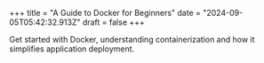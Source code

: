 +++
title = "A Guide to Docker for Beginners"
date = "2024-09-05T05:42:32.913Z"
draft = false
+++

Get started with Docker, understanding containerization and how it simplifies application deployment.
        